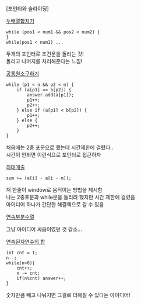 [포인터와 슬라이딩]

[두배열합치기](두배열합치기.java)
```
while (pos1 < num1 && pos2 < num2) {
}
while(pos1 < num1) ...
```
두개의 포인터로 조건문을 돌리는 것!\
돌리고 나머지를 처리해준다는 느낌!

[공통원소구하기](공통원소구하기.java)
```
while (p1 < n && p2 < m) {
    if (a[p1] == b[p2]) {
        answer.add(a[p1]);
        p1++;
        p2++;
    } else if (a[p1] < b[p2]) {
        p1++;
    } else {
        p2++;
    }
}
```
처음에는 2중 포문으로 했는데 시간제한에 걸렸다..\
시간이 안되면 이런식으로 포인터로 접근하자

[최대매출](최대매출.java)
```
sum += (a[i] - a[i - m]);
```
저 한줄이 window로 움직이는 방법을 제시함\
나는 2중포문과 while문을 돌리려 했지만 시간 제한에 걸렸음\
아이디어 하나가 간단한 해결책으로 갈 수 있음

[연속부분수열](연속부분수열.java)

그냥 아이디어 싸움이였던 것 같소...

[연속된자연수의 합](연속된자연수의합.java)
```
int cnt = 1;
n--;
while(n>0){
    cnt++;
    n -= cnt;
    if(n%cnt) answer++;
}
```
숫자만큼 빼고 나눠지면 그걸로 더해질 수 있다는 아이디어!
